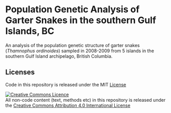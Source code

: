 # Population Genetic Analysis of Garter Snakes in the southern Gulf Islands, BC

An analysis of the population genetic structure of garter snakes (*Thamnophus ordinoides*) sampled in 2008-2009 from 5 islands in the southern Gulf Island archipelago, British Columbia.


## Licenses

<!--The data, analysis techniques and writing in this repository are &copy; Hazlitt & Arcese 2017-->

Code in this repository is released under the MIT [License](LICENSE)

<a rel="license" href="http://creativecommons.org/licenses/by/4.0/"><img alt="Creative Commons Licence" style="border-width:0" src="https://i.creativecommons.org/l/by/4.0/80x15.png" /></a><br /><span xmlns:dct="http://purl.org/dc/terms/" property="dct:title"></span>All non-code content (text, methods etc) in this repository is released under the <a rel="license" href="http://creativecommons.org/licenses/by/4.0/">Creative Commons Attribution 4.0 International License</a>




